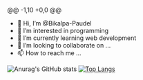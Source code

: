@@ -1,10 +0,0 @@
- 👋 Hi, I’m @Bikalpa-Paudel
- 👀 I’m interested in programming
- 🌱 I’m currently learning web development
- 💞️ I’m looking to collaborate on ...
- 📫 How to reach me ...


![Anurag's GitHub stats](https://github-readme-stats.vercel.app/api?username=Bikalpa-Paudel&show_icons=true&theme=radical)
[![Top Langs](https://github-readme-stats.vercel.app/api/top-langs/?username=Bikalpa-Paudel&exclude_repo=github-readme-stats,anuraghazra.github.io)](https://github.com/anuraghazra/github-readme-stats)
<!---
Bikalpa-Paudel/Bikalpa-Paudel is a ✨ special ✨ repository because its `README.md` (this file) appears on your GitHub profile.
You can click the Preview link to take a look at your changes.
--->
